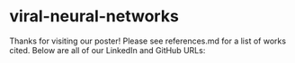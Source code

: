 # viral-neural-networks


Thanks for visiting our poster! Please see references.md for a list of works cited. Below are all of our LinkedIn and GitHub URLs:
